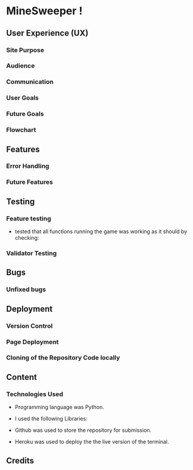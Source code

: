 # MineSweeper !





## User Experience (UX)

### Site Purpose


### Audience


### Communication


### User Goals


### Future Goals



### Flowchart



## Features


### Error Handling



### Future Features



## Testing





### Feature testing
-   tested that all functions running the game was working as it should by checking:




### Validator Testing




## Bugs




### Unfixed bugs



## Deployment

### Version Control
 

### Page Deployment


### Cloning of the Repository Code locally



## Content

### Technologies Used

-   Programming language was Python.

-   I used the following Libraries:

-   Github was used to store the repository for submission.

-   Heroku was used to deploy the the live version of the terminal.

 

## Credits


